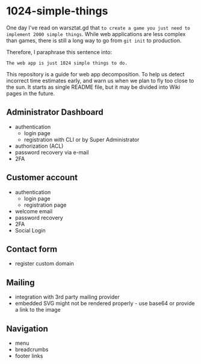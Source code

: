 # 1024-simple-things
One day I've read on warsztat.gd that `to create a game you just need to implement 2000 simple things`. While web applications are less complex than games, there is still a long way to go from `git init` to production.

Therefore, I paraphrase this sentence into:

`The web app is just 1024 simple things to do.`

This repository is a guide for web app decomposition. To help us detect incorrect time estimates early, and warn us when we plan to fly too close to the sun.
It starts as single README file, but it may be divided into Wiki pages in the future.

## Administrator Dashboard
- authentication
  - login page
  - registration with CLI or by Super Administrator
- authorization (ACL)
- password recovery via e-mail
- 2FA

## Customer account
- authentication
  - login page
  - registration page
- welcome email
- password recovery
- 2FA
- Social Login

## Contact form
- register custom domain

## Mailing
- integration with 3rd party mailing provider
- embedded SVG might not be rendered properly - use base64 or provide a link to the image

## Navigation
- menu
- breadcrumbs
- footer links
